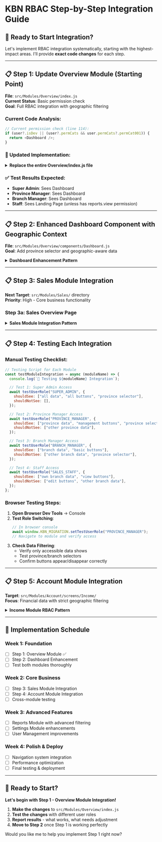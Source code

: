 # KBN RBAC Step-by-Step Integration Guide

## 🎯 **Ready to Start Integration?**

Let's implement RBAC integration systematically, starting with the highest-impact areas. I'll provide **exact code changes** for each step.

---

## 📋 **Step 1: Update Overview Module (Starting Point)**

**File**: `src/Modules/Overview/index.js`  
**Current Status**: Basic permission check  
**Goal**: Full RBAC integration with geographic filtering

### **Current Code Analysis:**

```javascript
// Current permission check (line 114):
if (user?.isDev || (user?.permCats && user.permCats?.permCat001)) {
  return <Dashboard />;
}
```

### **🔧 Updated Implementation:**

<details>
<summary><strong>Replace the entire Overview/index.js file</strong></summary>

```javascript
import { Skeleton } from "antd";
import { checkCollection } from "firebase/api";
import { showAlert, showWarn } from "functions";
import React, {
  useCallback,
  useContext,
  useEffect,
  useRef,
  useState,
} from "react";
import { useDispatch, useSelector } from "react-redux";
import { logoutUser } from "redux/actions/auth";
import Dashboard from "./components/Dashboard";
import LandingPage from "./components/LandingPage";
import { checkDoc } from "firebase/api";
import { FirebaseContext } from "../../firebase";

// ✅ Add RBAC imports
import { PermissionGate, ProvinceSelector } from "components";
import { usePermissions } from "hooks/usePermissions";

export default () => {
  const { api } = useContext(FirebaseContext);
  const { user } = useSelector((state) => state.auth);
  const { branches, departments } = useSelector((state) => state.data);
  const [userData, setUser] = useState({});
  const [ready, setReady] = useState(false);
  const alertRef = useRef();

  // ✅ Add RBAC hooks
  const {
    hasPermission,
    hasDepartmentAccess,
    isSuperAdmin,
    accessibleProvinces,
    shouldShowProvinceSelector,
  } = usePermissions();

  const dispatch = useDispatch();

  const _checkStatus = useCallback(
    async (usr) => {
      try {
        if (!usr?.firstName) {
          return;
        }
        // Get status.
        let wheres = [["firstName", "==", usr.firstName]];
        if (!!usr?.lastName) {
          wheres = wheres.concat([["lastName", "==", usr.lastName]]);
        }
        const snap = await checkCollection("data/company/employees", wheres);
        let userData = [];
        if (snap) {
          snap.forEach((doc) => {
            userData.push({
              ...doc.data(),
              _key: doc.id,
              id: userData.length,
              key: userData.length,
            });
          });
        }
        if (userData.length > 0) {
          let status = userData[0]?.status || "ปกติ";
          if (status === "ลาออก") {
            // Update state.
            const stateDoc = await checkDoc("status", user.uid);
            if (stateDoc) {
              await api.updateItem(
                {
                  ...stateDoc.data(),
                  state: "offline",
                  last_offline: Date.now(),
                },
                "status",
                user.uid
              );
            }
            // Sign user out.
            dispatch(logoutUser());
            !alertRef.current &&
              showAlert(
                "ไม่สามารถเข้าระบบได้",
                `สถานภาพปัจจุบันของคุณ${usr.firstName} ${
                  usr.lastName || ""
                } คือ "ลาออก" หากข้อมูลไม่ถูกต้อง กรุณาติดต่อฝ่ายบุคคล`,
                "warning"
              );
            alertRef.current = true;
          }
        }
      } catch (e) {
        showWarn(e);
      }
    },
    // eslint-disable-next-line react-hooks/exhaustive-deps
    []
  );

  useEffect(() => {
    const uData = {
      coverImg: require("../../images/user-profile/up-user-details-background.jpg"),
      avatarImg:
        user?.photoURL || require("../../images/avatars/blank-profile.png"),
      name: user?.displayName || `${user.firstName} ${user.lastName}`,
      bio: "คูโบต้าเบญจพล",
      email: user.email,
      location: user?.branch ? branches[user.branch]?.branchName || "-" : "-",
      phone: user.phoneNumber || "-",
      department: user?.department
        ? departments[user.department]?.department || "-"
        : "-",
      social: {
        facebook: "#",
        twitter: "#",
        github: "#",
        slack: "#",
      },
      tags: [
        "User Experience",
        "UI Design",
        "React JS",
        "HTML & CSS",
        "JavaScript",
        "Bootstrap 4",
      ],
    };
    _checkStatus(user);
    setUser(uData);
    setReady(true);
    // eslint-disable-next-line react-hooks/exhaustive-deps
  }, []);

  if (!ready) {
    return <Skeleton active />;
  }

  // ✅ Enhanced permission logic with RBAC
  const canAccessDashboard =
    user?.isDev ||
    isSuperAdmin ||
    hasPermission("reports.view") ||
    (user?.permCats && user.permCats?.permCat001);

  if (canAccessDashboard) {
    return (
      <PermissionGate
        permission="reports.view"
        fallback={<LandingPage userData={userData} />}
      >
        <Dashboard />
      </PermissionGate>
    );
  }

  return <LandingPage userData={userData} />;
};
```

</details>

### **✅ Test Results Expected:**

- **Super Admin**: Sees Dashboard
- **Province Manager**: Sees Dashboard
- **Branch Manager**: Sees Dashboard
- **Staff**: Sees Landing Page (unless has reports.view permission)

---

## 📋 **Step 2: Enhanced Dashboard Component with Geographic Context**

**File**: `src/Modules/Overview/components/Dashboard.js`  
**Goal**: Add province selector and geographic-aware data

<details>
<summary><strong>Dashboard Enhancement Pattern</strong></summary>

```javascript
// Add these imports at the top of Dashboard.js
import { Card, Row, Col, Space } from "antd";
import {
  ProvinceSelector,
  GeographicBranchSelector,
  PermissionGate,
} from "components";
import { usePermissions } from "hooks/usePermissions";
import { useState } from "react";

// Inside Dashboard component, add geographic state
const Dashboard = () => {
  const [selectedProvince, setSelectedProvince] = useState(null);
  const [selectedBranch, setSelectedBranch] = useState(null);

  const {
    shouldShowProvinceSelector,
    accessibleProvinces,
    filterDataByUserAccess,
    hasPermission,
  } = usePermissions();

  return (
    <div>
      {/* Geographic Selector Header */}
      {shouldShowProvinceSelector() && (
        <Card style={{ marginBottom: 16 }}>
          <Space>
            <span>เลือกข้อมูลที่ต้องการดู:</span>
            <ProvinceSelector
              value={selectedProvince}
              onChange={setSelectedProvince}
              placeholder="เลือกจังหวัด"
              respectRBAC={true}
              showAll={true}
              style={{ width: 200 }}
            />
            <GeographicBranchSelector
              value={selectedBranch}
              onChange={setSelectedBranch}
              province={selectedProvince}
              placeholder="เลือกสาขา"
              respectRBAC={true}
              showAll={true}
              style={{ width: 200 }}
            />
          </Space>
        </Card>
      )}

      {/* Permission-based Dashboard Cards */}
      <Row gutter={[16, 16]}>
        {/* Sales Overview */}
        <Col span={8}>
          <PermissionGate permission="sales.view">
            <Card title="ภาพรวมการขาย" hoverable>
              <SalesOverviewCard
                province={selectedProvince}
                branch={selectedBranch}
              />
            </Card>
          </PermissionGate>
        </Col>

        {/* Financial Overview */}
        <Col span={8}>
          <PermissionGate permission="accounting.view">
            <Card title="ภาพรวมการเงิน" hoverable>
              <FinancialOverviewCard
                province={selectedProvince}
                branch={selectedBranch}
              />
            </Card>
          </PermissionGate>
        </Col>

        {/* Admin Overview */}
        <Col span={8}>
          <PermissionGate permission="admin.view" minAccessLevel="province">
            <Card title="การจัดการระบบ" hoverable>
              <AdminOverviewCard />
            </Card>
          </PermissionGate>
        </Col>
      </Row>

      {/* Existing dashboard content */}
      {/* Keep your existing dashboard components here */}
    </div>
  );
};
```

</details>

---

## 📋 **Step 3: Sales Module Integration**

**Next Target**: `src/Modules/Sales/` directory  
**Priority**: High - Core business functionality

### **Step 3a: Sales Overview Page**

<details>
<summary><strong>Sales Module Integration Pattern</strong></summary>

```javascript
// src/Modules/Sales/screens/Overview/index.js
import React, { useState, useEffect } from "react";
import { Card, Table, Button, Space, Row, Col, Statistic } from "antd";
import {
  PermissionGate,
  ProvinceSelector,
  GeographicBranchSelector,
} from "components";
import { usePermissions } from "hooks/usePermissions";

const SalesOverview = () => {
  const [salesData, setSalesData] = useState([]);
  const [selectedProvince, setSelectedProvince] = useState(null);
  const [selectedBranch, setSelectedBranch] = useState(null);
  const [loading, setLoading] = useState(false);

  const {
    filterDataByUserAccess,
    hasPermission,
    shouldShowProvinceSelector,
    accessibleBranches,
  } = usePermissions();

  // Filter sales data by user's geographic access
  const visibleSalesData = filterDataByUserAccess(salesData, {
    provinceField: "provinceId",
    branchField: "branchCode",
  });

  // Further filter by selected filters
  const filteredSalesData = visibleSalesData.filter((sale) => {
    if (selectedProvince && sale.provinceId !== selectedProvince) return false;
    if (selectedBranch && sale.branchCode !== selectedBranch) return false;
    return true;
  });

  const columns = [
    {
      title: "รหัสการขาย",
      dataIndex: "saleId",
      key: "saleId",
    },
    {
      title: "ลูกค้า",
      dataIndex: "customerName",
      key: "customerName",
    },
    {
      title: "จังหวัด",
      dataIndex: "provinceId",
      key: "provinceId",
    },
    {
      title: "สาขา",
      dataIndex: "branchCode",
      key: "branchCode",
    },
    {
      title: "ยอดขาย",
      dataIndex: "amount",
      key: "amount",
      render: (amount) => `${amount?.toLocaleString()} บาท`,
    },
    {
      title: "การกระทำ",
      key: "actions",
      render: (_, record) => (
        <Space>
          <PermissionGate permission="sales.edit">
            <Button size="small">แก้ไข</Button>
          </PermissionGate>

          <PermissionGate permission="sales.review">
            <Button size="small">ตรวจสอบ</Button>
          </PermissionGate>

          <PermissionGate permission="sales.approve">
            <Button size="small" type="primary">
              อนุมัติ
            </Button>
          </PermissionGate>
        </Space>
      ),
    },
  ];

  // Calculate statistics
  const totalSales = filteredSalesData.reduce(
    (sum, sale) => sum + (sale.amount || 0),
    0
  );
  const totalTransactions = filteredSalesData.length;
  const avgSale = totalTransactions > 0 ? totalSales / totalTransactions : 0;

  return (
    <div>
      {/* Geographic Filters */}
      {shouldShowProvinceSelector() && (
        <Card style={{ marginBottom: 16 }}>
          <Space>
            <span>กรองข้อมูล:</span>
            <ProvinceSelector
              value={selectedProvince}
              onChange={setSelectedProvince}
              placeholder="เลือกจังหวัด"
              respectRBAC={true}
              showAll={true}
              style={{ width: 200 }}
            />
            <GeographicBranchSelector
              value={selectedBranch}
              onChange={setSelectedBranch}
              province={selectedProvince}
              placeholder="เลือกสาขา"
              respectRBAC={true}
              showAll={true}
              style={{ width: 200 }}
            />
          </Space>
        </Card>
      )}

      {/* Sales Statistics */}
      <Row gutter={[16, 16]} style={{ marginBottom: 16 }}>
        <Col span={8}>
          <Card>
            <Statistic
              title="ยอดขายรวม"
              value={totalSales}
              suffix="บาท"
              precision={0}
            />
          </Card>
        </Col>
        <Col span={8}>
          <Card>
            <Statistic
              title="จำนวนรายการ"
              value={totalTransactions}
              suffix="รายการ"
            />
          </Card>
        </Col>
        <Col span={8}>
          <Card>
            <Statistic
              title="ยอดขายเฉลี่ย"
              value={avgSale}
              suffix="บาท"
              precision={0}
            />
          </Card>
        </Col>
      </Row>

      {/* Action Buttons */}
      <Card style={{ marginBottom: 16 }}>
        <Space>
          <PermissionGate permission="sales.edit">
            <Button type="primary">เพิ่มการขายใหม่</Button>
          </PermissionGate>

          <PermissionGate permission="sales.review">
            <Button>รายการรอตรวจสอบ</Button>
          </PermissionGate>

          <PermissionGate permission="reports.view">
            <Button>รายงานการขาย</Button>
          </PermissionGate>
        </Space>
      </Card>

      {/* Sales Table */}
      <Card title="รายการขาย">
        <Table
          columns={columns}
          dataSource={filteredSalesData}
          rowKey="saleId"
          loading={loading}
          pagination={{
            pageSize: 20,
            showSizeChanger: true,
            showQuickJumper: true,
            showTotal: (total, range) =>
              `${range[0]}-${range[1]} จาก ${total} รายการ`,
          }}
        />
      </Card>
    </div>
  );
};

export default SalesOverview;
```

</details>

---

## 📋 **Step 4: Testing Each Integration**

### **Manual Testing Checklist:**

```javascript
// Testing Script for Each Module
const testModuleIntegration = async (moduleName) => {
  console.log(`🧪 Testing ${moduleName} Integration`);

  // Test 1: Super Admin Access
  await testUserRole("SUPER_ADMIN", {
    shouldSee: ["all data", "all buttons", "province selector"],
    shouldNotSee: [],
  });

  // Test 2: Province Manager Access
  await testUserRole("PROVINCE_MANAGER", {
    shouldSee: ["province data", "management buttons", "province selector"],
    shouldNotSee: ["other province data"],
  });

  // Test 3: Branch Manager Access
  await testUserRole("BRANCH_MANAGER", {
    shouldSee: ["branch data", "basic buttons"],
    shouldNotSee: ["other branch data", "province selector"],
  });

  // Test 4: Staff Access
  await testUserRole("SALES_STAFF", {
    shouldSee: ["own branch data", "view buttons"],
    shouldNotSee: ["edit buttons", "other branch data"],
  });
};
```

### **Browser Testing Steps:**

1. **Open Browser Dev Tools** → Console
2. **Test Role Switching**:
   ```javascript
   // In browser console
   await window.KBN_MIGRATION.setTestUserRole("PROVINCE_MANAGER");
   // Navigate to module and verify access
   ```
3. **Check Data Filtering**:
   - Verify only accessible data shows
   - Test province/branch selectors
   - Confirm buttons appear/disappear correctly

---

## 📋 **Step 5: Account Module Integration**

**Target**: `src/Modules/Account/screens/Income/`  
**Focus**: Financial data with strict geographic filtering

<details>
<summary><strong>Income Module RBAC Pattern</strong></summary>

```javascript
// src/Modules/Account/screens/Income/IncomeOverview/index.js
import React, { useState, useEffect } from "react";
import { Card, Table, Button, Form, Input, Select, DatePicker } from "antd";
import { PermissionGate, GeographicBranchSelector } from "components";
import { usePermissions } from "hooks/usePermissions";

const IncomeOverview = () => {
  const [incomeData, setIncomeData] = useState([]);
  const [form] = Form.useForm();

  const {
    filterDataByUserAccess,
    accessibleBranches,
    hasPermission,
    getDefaultBranch,
  } = usePermissions();

  // Filter income data by user's branch access
  const visibleIncomeData = filterDataByUserAccess(incomeData, {
    branchField: "branchCode",
  });

  const handleSubmit = async (values) => {
    // ✅ Validate user can add income for selected branch
    const branch = values.branchCode;
    const canAccessBranch = accessibleBranches.some(
      (b) => b.branchCode === branch
    );

    if (!canAccessBranch) {
      message.error("ไม่มีสิทธิ์บันทึกรายได้สำหรับสาขานี้");
      return;
    }

    // Proceed with income entry
    await submitIncome(values);
  };

  return (
    <div>
      {/* Income Entry Form */}
      <PermissionGate
        permission="accounting.edit"
        fallback={
          <Card>
            <Alert
              message="ไม่มีสิทธิ์บันทึกรายได้"
              description="ติดต่อผู้ดูแลระบบเพื่อขอสิทธิ์การเข้าถึง"
              type="warning"
              showIcon
            />
          </Card>
        }
      >
        <Card title="บันทึกรายได้" style={{ marginBottom: 16 }}>
          <Form form={form} layout="vertical" onFinish={handleSubmit}>
            <Form.Item
              label="สาขา"
              name="branchCode"
              rules={[{ required: true, message: "กรุณาเลือกสาขา" }]}
            >
              <GeographicBranchSelector
                placeholder="เลือกสาขา"
                respectRBAC={true}
                autoSelect={accessibleBranches.length === 1}
                defaultValue={getDefaultBranch()}
              />
            </Form.Item>

            <Form.Item
              label="ยอดรายได้"
              name="amount"
              rules={[{ required: true, message: "กรุณาระบุยอดรายได้" }]}
            >
              <Input type="number" suffix="บาท" />
            </Form.Item>

            <Form.Item
              label="วันที่"
              name="date"
              rules={[{ required: true, message: "กรุณาเลือกวันที่" }]}
            >
              <DatePicker style={{ width: "100%" }} />
            </Form.Item>

            <Form.Item>
              <Button type="primary" htmlType="submit">
                บันทึกรายได้
              </Button>
            </Form.Item>
          </Form>
        </Card>
      </PermissionGate>

      {/* Income Reports */}
      <PermissionGate permission="accounting.view">
        <Card title="รายงานรายได้">
          <Table
            dataSource={visibleIncomeData}
            columns={incomeColumns}
            rowKey="id"
          />
        </Card>
      </PermissionGate>

      {/* Financial Summary - Province Manager+ Only */}
      <PermissionGate permission="accounting.review" minAccessLevel="province">
        <Card title="สรุปการเงินรวม" style={{ marginTop: 16 }}>
          <FinancialSummaryReport data={visibleIncomeData} />
        </Card>
      </PermissionGate>
    </div>
  );
};

export default IncomeOverview;
```

</details>

---

## 🎯 **Implementation Schedule**

### **Week 1: Foundation**

- [ ] Step 1: Overview Module ✅
- [ ] Step 2: Dashboard Enhancement
- [ ] Test both modules thoroughly

### **Week 2: Core Business**

- [ ] Step 3: Sales Module Integration
- [ ] Step 4: Account Module Integration
- [ ] Cross-module testing

### **Week 3: Advanced Features**

- [ ] Reports Module with advanced filtering
- [ ] Settings Module enhancements
- [ ] User Management improvements

### **Week 4: Polish & Deploy**

- [ ] Navigation system integration
- [ ] Performance optimization
- [ ] Final testing & deployment

---

## 🚀 **Ready to Start?**

**Let's begin with Step 1 - Overview Module Integration!**

1. **Make the changes** to `src/Modules/Overview/index.js`
2. **Test the changes** with different user roles
3. **Report results** - what works, what needs adjustment
4. **Move to Step 2** once Step 1 is working perfectly

Would you like me to help you implement Step 1 right now?
